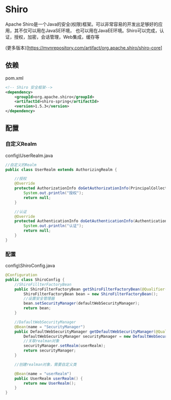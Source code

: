 # Shiro

Apache Shiro是一个Java的安全(权限)框架。可以非常容易的开发出足够好的应用，其不仅可以用在JavaSE环境， 也可以用在JavaEE环境。Shiro可以完成，认证，授权，加密，会话管理，Web集成，缓存等  

(更多版本)[https://mvnrepository.com/artifact/org.apache.shiro/shiro-core]

## 依赖

pom.xml

``` XML
<!-- Shiro 安全框架-->
<dependency>
    <groupId>org.apache.shiro</groupId>
    <artifactId>shiro-spring</artifactId>
    <version>1.5.3</version>
</dependency>
```

## 配置


### 自定义Realm

config\UserRealm.java

``` Java
//自定义的Realm
public class UserRealm extends AuthorizingRealm {

    //授权
    @Override
    protected AuthorizationInfo doGetAuthorizationInfo(PrincipalCollection principalCollection) {
        System.out.println("授权");
        return null;
    }

    //认证
    @Override
    protected AuthenticationInfo doGetAuthenticationInfo(AuthenticationToken authenticationToken) throws AuthenticationException {
        System.out.println("认证");
        return null;
    }
}
```

### 配置

config\ShiroConfig.java

``` Java
@Configuration
public class ShiroConfig {
    //ShiroFillterFactoryBean
    public ShiroFilterFactoryBean getShiroFilterFactoryBean(@Qualifier("SecurityManager") DefaultWebSecurityManager defaultWebSecurityManager) {
        ShiroFilterFactoryBean bean = new ShiroFilterFactoryBean();
        //设置安全管理器
        bean.setSecurityManager(defaultWebSecurityManager);
        return bean;
    }

    //DafaultWebSecurityManager
    @Bean(name = "SecurityManager")
    public DefaultWebSecurityManager getDefaultWebSecurityManager(@Qualifier("userRealm") UserRealm userRealm) {
        DefaultWebSecurityManager securityManager = new DefaultWebSecurityManager();
        //关联realman对象
        securityManager.setRealm(userRealm);
        return securityManager;
    }

    //创建realman对象，需要自定义类

    @Bean(name = "userRealm")
    public UserRealm userRealm() {
        return new UserRealm();
    }
}
```
